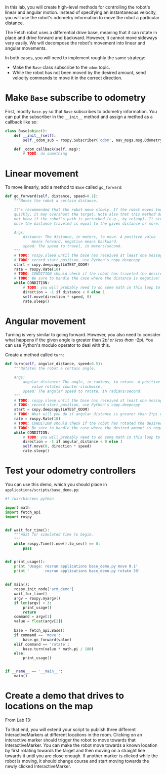 In this lab, you will create high-level methods for controlling the robot's linear and angular motion.
Instead of specifying an instantaneous velocity, you will use the robot's odometry information to move the robot a particular distance.

The Fetch robot uses a differential drive base, meaning that it can rotate in place and drive forward and backward.
However, it cannot move sideways very easily.
We will decompose the robot's movement into linear and angular movements.

In both cases, you will need to implement roughly the same strategy:
- Make the `Base` class subscribe to the `odom` topic.
- While the robot has not been moved by the desired amount, send velocity commands to move it in the correct direction.

# Make `Base` subscribe to odometry
First, modify `base.py` so that `Base` subscribes to odometry information.
You can put the subscriber in the `__init__` method and assign a method as a callback like so:
```py
class Base(object):
    def __init__(self):
        self._odom_sub = rospy.Subscriber('odom', nav_msgs.msg.Odometry, callback=self._odom_callback)

    def _odom_callback(self, msg):
        # TODO: do something
```

# Linear movement
To move linearly, add a method to `Base` called `go_forward`:
```py
def go_forward(self, distance, speed=0.1):
    """Moves the robot a certain distance.

    It's recommended that the robot move slowly. If the robot moves too
    quickly, it may overshoot the target. Note also that this method does
    not know if the robot's path is perturbed (e.g., by teleop). It stops
    once the distance traveled is equal to the given distance or more.

    Args:
        distance: The distance, in meters, to move. A positive value
            means forward, negative means backward.
        speed: The speed to travel, in meters/second.
    """
    # TODO: rospy.sleep until the base has received at least one message on /odom
    # TODO: record start position, use Python's copy.deepcopy
    start = copy.deepcopy(LATEST_ODOM)
    rate = rospy.Rate(10)
    # TODO: CONDITION should check if the robot has traveled the desired distance
    # TODO: Be sure to handle the case where the distance is negative!
    while CONDITION:
        # TODO: you will probably need to do some math in this loop to check the CONDITION
        direction = -1 if distance < 0 else 1
        self.move(direction * speed, 0)
        rate.sleep()
```

# Angular movement
Turning is very similar to going forward.
However, you also need to consider what happens if the given angle is greater than 2*pi or less than -2*pi.
You can use Python's modulo operator to deal with this.

Create a method called `turn`:
```py
def turn(self, angular_distance, speed=0.5):
    """Rotates the robot a certain angle.

    Args:
        angular_distance: The angle, in radians, to rotate. A positive
            value rotates counter-clockwise.
        speed: The angular speed to rotate, in radians/second.
    """
    # TODO: rospy.sleep until the base has received at least one message on /odom
    # TODO: record start position, use Python's copy.deepcopy
    start = copy.deepcopy(LATEST_ODOM)
    # TODO: What will you do if angular_distance is greater than 2*pi or less than -2*pi?
    rate = rospy.Rate(10)
    # TODO: CONDITION should check if the robot has rotated the desired amount
    # TODO: Be sure to handle the case where the desired amount is negative!
    while CONDITION:
        # TODO: you will probably need to do some math in this loop to check the CONDITION
        direction = -1 if angular_distance < 0 else 1
        self.move(0, direction * speed)
        rate.sleep()
```

# Test your odometry controllers
You can use this demo, which you should place in `applications/scripts/base_demo.py`:

```py
#! /usr/bin/env python

import math
import fetch_api
import rospy


def wait_for_time():                                                                          
    """Wait for simulated time to begin.
    """                                                                                       
    while rospy.Time().now().to_sec() == 0:                                                   
        pass


def print_usage():                                                                            
    print 'Usage: rosrun applications base_demo.py move 0.1'                                  
    print '       rosrun applications base_demo.py rotate 30'                                 
        
        
def main():
    rospy.init_node('arm_demo')
    wait_for_time()
    argv = rospy.myargv()
    if len(argv) < 3:
        print_usage() 
        return
    command = argv[1]
    value = float(argv[2])                                                                    
    
    base = fetch_api.Base()
    if command == 'move':                                                                     
        base.go_forward(value)
    elif command == 'rotate':                                                                 
        base.turn(value * math.pi / 180)                                                      
    else:
        print_usage()


if __name__ == '__main__':
    main()
```

# Create a demo that drives to locations on the map
From Lab 13:

To that end, you will extend your script to publish three different InteractiveMarkers at different locations in the room. Clicking on an interactive marker should trigger the robot to move towards that InteractiveMarker. You can make the robot move towards a known location by first rotating towards the target and then moving on a straight line towards it until you are close enough. If another marker is clicked while the robot is moving, it should change course and start moving towards the newly clicked InteractiveMarker.